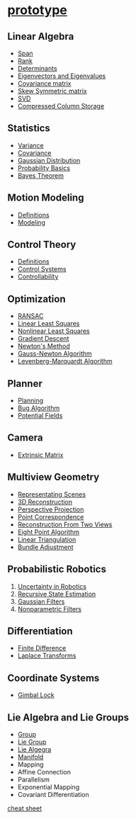 # [prototype](https://chutsu.github.io/prototype)


## Linear Algebra

- [Span](#maths/linear_algebra/span)
- [Rank](#maths/linear_algebra/rank)
- [Determinants](#maths/linear_algebra/determinants)
- [Eigenvectors and Eigenvalues](#maths/linear_algebra/eigen)
- [Covariance matrix](#maths/linear_algebra/covariance_matrix)
- [Skew Symmetric matrix](#maths/linear_algebra/skew_symmetric_matrix)
- [SVD](#maths/linear_algebra/svd)
- [Compressed Column Storage](#maths/linear_algebra/compressed_column_storage)


## Statistics

- [Variance](#maths/statistics/variance)
- [Covariance](#maths/statistics/covariance)
- [Gaussian Distribution](#maths/statistics/gaussian_distribution)
- [Probability Basics](#maths/statistics/basic_concepts)
- [Bayes Theorem](#maths/statistics/bayes_theorem)


## Motion Modeling

- [Definitions](#motion_modeling/definitions)
- [Modeling](#motion_modeling/modeling)


## Control Theory

- [Definitions](#control_theory/definitions)
- [Control Systems](#control_theory/control_systems)
- [Controllability](#control_theory/controllability)


## Optimization

- [RANSAC](#optimization/ransac)
- [Linear Least Squares](#optimization/linear_least_squares)
- [Nonlinear Least Squares](#optimization/nonlinear_least_squares)
- [Gradient Descent](#optimization/gradient_descent)
- [Newton's Method](#optimization/newtons_method)
- [Gauss-Newton Algorithm](#optimization/gauss_newton_algorithm)
- [Levenberg-Marquardt Algorithm](#optimization/levenberg_marquardt_algorithm)


## Planner

- [Planning](#planning/planning)
- [Bug Algorithm](#planning/reactive_methods/bug_algorithm)
- [Potential Fields](#planning/reactive_methods/potential_fields)

## Camera

- [Extrinsic Matrix](#camera/extrinsic_matrix)


## Multiview Geometry

- [Representating Scenes](#multiview_geometry/representing_scenes)
- [3D Reconstruction](#multiview_geometry/3d_reconstruction)
- [Perspective Projection](#multiview_geometry/perspective_projection)
- [Point Correspondence](#multiview_geometry/point_correspondence)
- [Reconstruction From Two Views](#multiview_geometry/reconstruction_from_two_views)
- [Eight Point Algorithm](#multiview_geometry/eight_point_algorithm)
- [Linear Triangulation](#multiview_geometry/linear_triangulation)
- [Bundle Adjustment](#multiview_geometry/bundle_adjustment)


## Probabilistic Robotics

1. [Uncertainty in Robotics](#probabilistic_robotics/1_uncertainty_in_robotics)
2. [Recursive State Estimation](#probabilistic_robotics/2_recursive_state_estimation)
3. [Gaussian Filters](#probabilistic_robotics/3_gaussian_filters)
4. [Nonparametric Filters](#probabilistic_robotics/4_nonparametric_filters)


## Differentiation

- [Finite Difference](#maths/differentiation/finite_difference)
- [Laplace Transforms](#maths/differentiation/laplace_transforms)


## Coordinate Systems

- [Gimbal Lock](#coordinate_systems/gimbal_lock)


## Lie Algebra and Lie Groups

- [Group](#lie/group)
- [Lie Group](#lie/lie_group)
- [Lie Algegra](#lie/lie_algebra)
- [Manifold](#lie/manifold)
- Mapping
- Affine Connection
- Parallelism
- Exponential Mapping
- Covariant Differentiation


[cheat sheet](#probabilistic_robotics/cheat_sheet)
